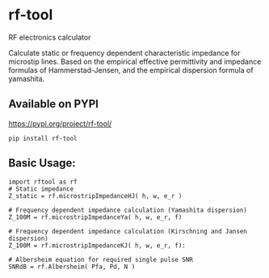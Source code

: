 # rf-tool
RF electronics calculator

Calculate static or frequency dependent characteristic impedance for microstip lines.
Based on the empirical effective permittivity and impedance formulas of Hammerstad-Jensen, and the empirical dispersion formula of yamashita.

## Available on PYPI
https://pypi.org/project/rf-tool/
```
pip install rf-tool
```

## Basic Usage:
```
import rftool as rf
# Static impedance
Z_static = rf.microstripImpedanceHJ( h, w, e_r )

# Frequency dependent impedance calculation (Yamashita dispersion)
Z_100M = rf.microstripImpedanceYa( h, w, e_r, f)

# Frequency dependent impedance calculation (Kirschning and Jansen dispersion)
Z_100M = rf.microstripImpedanceKJ( h, w, e_r, f):

# Albersheim equation for required single pulse SNR
SNRdB = rf.Albersheim( Pfa, Pd, N )
```

